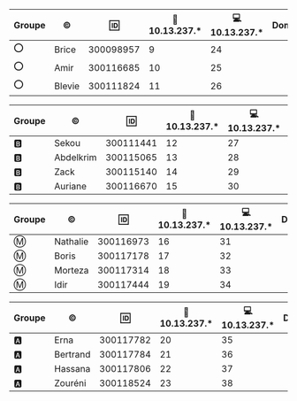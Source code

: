 

| Groupe |:copyright:|:id:  |:penguin: 10.13.237.*|:computer: 10.13.237.*| Domaine      |
|--------|-----------|------|---------------------|----------------------|--------------|
|:o:|Brice|300098957|9|24| |
|:o:|Amir|300116685|10|25| |
|:o:|Blevie|300111824|11|26| |

| Groupe |:copyright:|:id:  |:penguin: 10.13.237.*|:computer: 10.13.237.*| Domaine      |
|--------|-----------|------|---------------------|----------------------|--------------|
|:b:|Sekou|300111441|12|27|
|:b:|Abdelkrim|300115065|13|28|
|:b:|Zack|300115140|14|29|
|:b:|Auriane|300116670|15|30|

| Groupe |:copyright:|:id:  |:penguin: 10.13.237.*|:computer: 10.13.237.*| Domaine      |
|--------|-----------|------|---------------------|----------------------|--------------|
|:m:|Nathalie|300116973|16|31|
|:m:|Boris|300117178|17|32|
|:m:|Morteza|300117314|18|33|
|:m:|Idir|300117444|19|34|

| Groupe |:copyright:|:id:  |:penguin: 10.13.237.*|:computer: 10.13.237.*| Domaine      |
|--------|-----------|------|---------------------|----------------------|--------------|
|:a:|Erna|300117782|20|35|
|:a:|Bertrand|300117784|21|36|
|:a:|Hassana|300117806|22|37|
|:a:|Zouréni|300118524|23|38|
